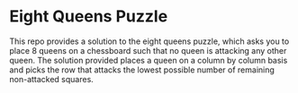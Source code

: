 # Eight Queens Puzzle
This repo provides a solution to the eight queens puzzle, which asks you to place 8 queens on a chessboard such that no queen is attacking any other queen. 
The solution provided places a queen on a column by column basis and picks the row that attacks the lowest possible number of remaining non-attacked squares.